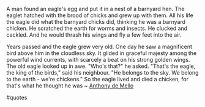 A man found an eagle's egg and put it in a nest of a barnyard hen. The eaglet hatched with the brood of chicks and grew up with them. All his life the eagle did what the barnyard chicks did, thinking he was a barnyard chicken. He scratched the earth for worms and insects. He clucked and cackled. And he would thrash his wings and fly a few feet into the air.

Years passed and the eagle grew very old. One day he saw a magnificent bird above him in the cloudless sky. It glided in graceful majesty among the powerful wind currents, with scarcely a beat on his strong golden wings. The old eagle looked up in awe. "Who's that?" he asked. "That's the eagle, the king of the birds," said his neighbour. "He belongs to the sky. We belong to the earth - we're chickens." So the eagle lived and died a chicken, for that's what he thought he was ~ [Anthony de Mello](https://emea01.safelinks.protection.outlook.com/?url=https%3A%2F%2Flondonwriterssalon.us4.list-manage.com%2Ftrack%2Fclick%3Fu%3D8b047263967451488070a8ad0%26id%3D4a6369bfed%26e%3Dd0baf97615&data=04%7C01%7C%7Cd6625d7abe6349567fa008d95656bf7b%7C84df9e7fe9f640afb435aaaaaaaaaaaa%7C1%7C0%7C637635752855847292%7CUnknown%7CTWFpbGZsb3d8eyJWIjoiMC4wLjAwMDAiLCJQIjoiV2luMzIiLCJBTiI6Ik1haWwiLCJXVCI6Mn0%3D%7C1000&sdata=S96Vft9r20DFGTg17CqcQ%2FjfHmAVq%2FMPdWAg%2Fs%2FKBso%3D&reserved=0 "Protected by Outlook: https://londonwriterssalon.us4.list-manage.com/track/click?u=8b047263967451488070a8ad0&id=4a6369bfed&e=d0baf97615. Click or tap to follow the link.")

#quotes 